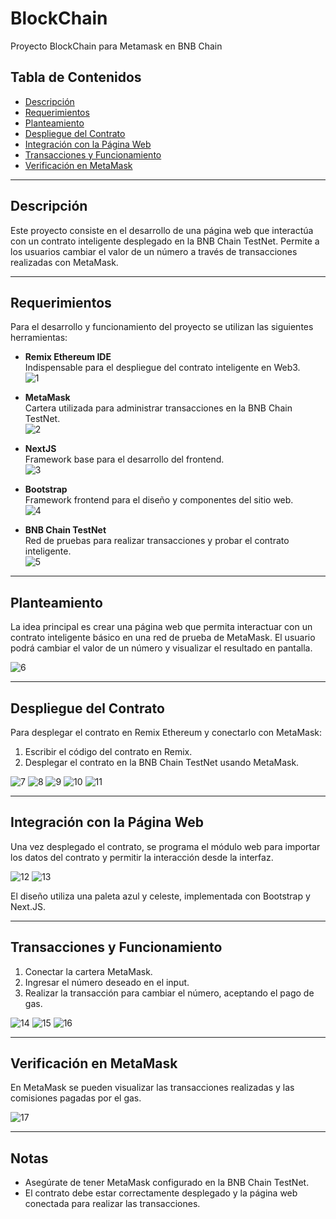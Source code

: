 # BlockChain

Proyecto BlockChain para Metamask en BNB Chain

## Tabla de Contenidos

- [Descripción](#descripción)
- [Requerimientos](#requerimientos)
- [Planteamiento](#planteamiento)
- [Despliegue del Contrato](#despliegue-del-contrato)
- [Integración con la Página Web](#integración-con-la-página-web)
- [Transacciones y Funcionamiento](#transacciones-y-funcionamiento)
- [Verificación en MetaMask](#verificación-en-metamask)

---

## Descripción

Este proyecto consiste en el desarrollo de una página web que interactúa con un contrato inteligente desplegado en la BNB Chain TestNet. Permite a los usuarios cambiar el valor de un número a través de transacciones realizadas con MetaMask.

---

## Requerimientos

Para el desarrollo y funcionamiento del proyecto se utilizan las siguientes herramientas:

- **Remix Ethereum IDE**  
  Indispensable para el despliegue del contrato inteligente en Web3.  
  ![1](.Pics/1.png)

- **MetaMask**  
  Cartera utilizada para administrar transacciones en la BNB Chain TestNet.  
  ![2](.Pics/2.png)

- **NextJS**  
  Framework base para el desarrollo del frontend.  
  ![3](.Pics/3.png)

- **Bootstrap**  
  Framework frontend para el diseño y componentes del sitio web.  
  ![4](.Pics/4.png)

- **BNB Chain TestNet**  
  Red de pruebas para realizar transacciones y probar el contrato inteligente.  
  ![5](.Pics/5.png)

---

## Planteamiento

La idea principal es crear una página web que permita interactuar con un contrato inteligente básico en una red de prueba de MetaMask. El usuario podrá cambiar el valor de un número y visualizar el resultado en pantalla.

![6](.Pics/6.png)

---

## Despliegue del Contrato

Para desplegar el contrato en Remix Ethereum y conectarlo con MetaMask:

1. Escribir el código del contrato en Remix.
2. Desplegar el contrato en la BNB Chain TestNet usando MetaMask.

![7](.Pics/7.png)
![8](.Pics/8.png)
![9](.Pics/9.png)
![10](.Pics/10.png)
![11](.Pics/11.png)

---

## Integración con la Página Web

Una vez desplegado el contrato, se programa el módulo web para importar los datos del contrato y permitir la interacción desde la interfaz.

![12](.Pics/12.png)
![13](.Pics/13.png)

El diseño utiliza una paleta azul y celeste, implementada con Bootstrap y Next.JS.

---

## Transacciones y Funcionamiento

1. Conectar la cartera MetaMask.
2. Ingresar el número deseado en el input.
3. Realizar la transacción para cambiar el número, aceptando el pago de gas.

![14](.Pics/14.png)
![15](.Pics/15.png)
![16](.Pics/16.png)

---

## Verificación en MetaMask

En MetaMask se pueden visualizar las transacciones realizadas y las comisiones pagadas por el gas.

![17](.Pics/17.png)

---

## Notas

- Asegúrate de tener MetaMask configurado en la BNB Chain TestNet.
- El contrato debe estar correctamente desplegado y la página web conectada para realizar las transacciones.